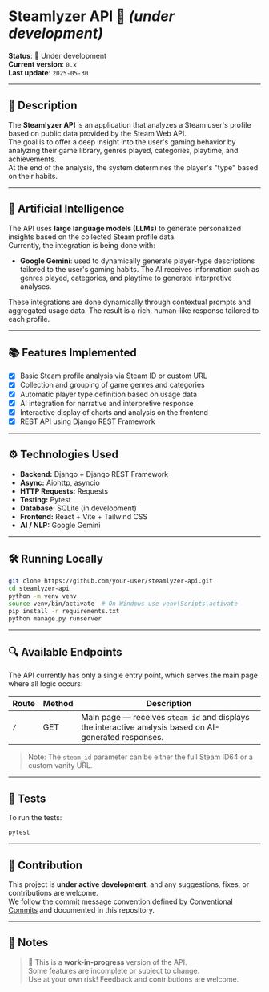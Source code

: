 
# Steamlyzer API 🚀 *(under development)*

**Status**: 🚧 Under development  
**Current version**: `0.x`  
**Last update**: `2025-05-30`

---

## 📌 Description

The **Steamlyzer API** is an application that analyzes a Steam user's profile based on public data provided by the Steam Web API.  
The goal is to offer a deep insight into the user's gaming behavior by analyzing their game library, genres played, categories, playtime, and achievements.  
At the end of the analysis, the system determines the player's "type" based on their habits.

---

## 🤖 Artificial Intelligence

The API uses **large language models (LLMs)** to generate personalized insights based on the collected Steam profile data.  
Currently, the integration is being done with:

- **Google Gemini**: used to dynamically generate player-type descriptions tailored to the user's gaming habits. The AI receives information such as genres played, categories, and playtime to generate interpretive analyses.

These integrations are done dynamically through contextual prompts and aggregated usage data. The result is a rich, human-like response tailored to each profile.

---

## 📚 Features Implemented

- [x] Basic Steam profile analysis via Steam ID or custom URL  
- [x] Collection and grouping of game genres and categories  
- [x] Automatic player type definition based on usage data  
- [x] AI integration for narrative and interpretive response  
- [x] Interactive display of charts and analysis on the frontend  
- [x] REST API using Django REST Framework

---

## ⚙️ Technologies Used

- **Backend:** Django + Django REST Framework  
- **Async:** Aiohttp, asyncio  
- **HTTP Requests:** Requests  
- **Testing:** Pytest  
- **Database:** SQLite (in development)  
- **Frontend:** React + Vite + Tailwind CSS  
- **AI / NLP:** Google Gemini

---

## 🛠️ Running Locally

```bash
git clone https://github.com/your-user/steamlyzer-api.git
cd steamlyzer-api
python -m venv venv
source venv/bin/activate  # On Windows use venv\Scripts\activate
pip install -r requirements.txt
python manage.py runserver
```

---

## 🔍 Available Endpoints

The API currently has only a single entry point, which serves the main page where all logic occurs:

| Route | Method | Description |
|-------|--------|-------------|
| `/`   | GET    | Main page — receives `steam_id` and displays the interactive analysis based on AI-generated responses. |

> Note: The `steam_id` parameter can be either the full Steam ID64 or a custom vanity URL.

---

## 🧪 Tests

To run the tests:

```bash
pytest
```

---

## 🧩 Contribution

This project is **under active development**, and any suggestions, fixes, or contributions are welcome.  
We follow the commit message convention defined by [Conventional Commits](https://www.conventionalcommits.org/en/v1.0.0/) and documented in this repository.

---

## 📌 Notes

> 🔧 This is a **work-in-progress** version of the API.  
> Some features are incomplete or subject to change.  
> Use at your own risk! Feedback and contributions are welcome.

